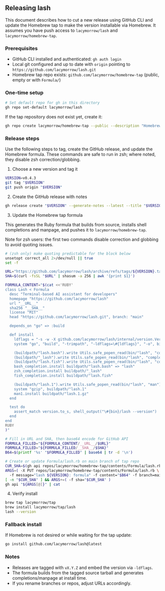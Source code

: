 ## Releasing lash

This document describes how to cut a new release using GitHub CLI and update the Homebrew tap to make the version installable via Homebrew. It assumes you have push access to `lacymorrow/lash` and `lacymorrow/homebrew-tap`.

### Prerequisites
- GitHub CLI installed and authenticated: `gh auth login`
- Local git configured and up to date with `origin` pointing to `https://github.com/lacymorrow/lash.git`
- Homebrew tap repo exists: `github.com/lacymorrow/homebrew-tap` (public, empty or with `Formula/`)

### One-time setup
```bash
# Set default repo for gh in this directory
gh repo set-default lacymorrow/lash
```

If the tap repository does not exist yet, create it:
```bash
gh repo create lacymorrow/homebrew-tap --public --description "Homebrew tap for lash"
```

### Release steps
Use the following steps to tag, create the GitHub release, and update the Homebrew formula. These commands are safe to run in zsh; where noted, they disable zsh correction/globbing.

1) Choose a new version and tag it
```bash
VERSION=v0.4.3
git tag "$VERSION"
git push origin "$VERSION"
```

2) Create the GitHub release with notes
```bash
gh release create "$VERSION" --generate-notes --latest --title "$VERSION"
```

3) Update the Homebrew tap formula

This generates the Ruby formula that builds from source, installs shell completions and manpage, and pushes it to `lacymorrow/homebrew-tap`.

Note for zsh users: the first two commands disable correction and globbing to avoid quoting issues.
```bash
# (zsh only) make quoting predictable for the block below
unsetopt correct_all 2>/dev/null || true
set -f

URL="https://github.com/lacymorrow/lash/archive/refs/tags/${VERSION}.tar.gz"
SHA=$(curl -fsSL "$URL" | shasum -a 256 | awk '{print $1}')

FORMULA_CONTENT="$(cat <<'RUBY'
class Lash < Formula
  desc "Terminal-based AI assistant for developers"
  homepage "https://github.com/lacymorrow/lash"
  url "__URL__"
  sha256 "__SHA__"
  license "MIT"
  head "https://github.com/lacymorrow/lash.git", branch: "main"

  depends_on "go" => :build

  def install
    ldflags = "-s -w -X github.com/lacymorrow/lash/internal/version.Version=v\#{version}"
    system "go", "build", "-trimpath", "-ldflags=\#{ldflags}", "-o", bin/"lash", "."

    (buildpath/"lash.bash").write Utils.safe_popen_read(bin/"lash", "completion", "bash")
    (buildpath/"_lash").write Utils.safe_popen_read(bin/"lash", "completion", "zsh")
    (buildpath/"lash.fish").write Utils.safe_popen_read(bin/"lash", "completion", "fish")
    bash_completion.install buildpath/"lash.bash" => "lash"
    zsh_completion.install buildpath/"_lash"
    fish_completion.install buildpath/"lash.fish"

    (buildpath/"lash.1").write Utils.safe_popen_read(bin/"lash", "man")
    system "gzip", buildpath/"lash.1"
    man1.install buildpath/"lash.1.gz"
  end

  test do
    assert_match version.to_s, shell_output("\#{bin}/lash --version")
  end
end
RUBY
)"

# Fill in URL and SHA, then base64 encode for GitHub API
FORMULA_FILLED="${FORMULA_CONTENT/__URL__/$URL}"
FORMULA_FILLED="${FORMULA_FILLED/__SHA__/$SHA}"
B64=$(printf '%s' "$FORMULA_FILLED" | base64 | tr -d '\n')

# Create or update Formula/lash.rb on main branch of tap repo
CUR_SHA=$(gh api repos/lacymorrow/homebrew-tap/contents/Formula/lash.rb -q .sha 2>/dev/null || true)
ARGS=( -X PUT repos/lacymorrow/homebrew-tap/contents/Formula/lash.rb \
  -f message="lash ${VERSION}: formula" -f content="$B64" -f branch=main )
[ -n "$CUR_SHA" ] && ARGS+=( -f sha="$CUR_SHA" )
gh api "${ARGS[@]}" | cat
```

4) Verify install
```bash
brew tap lacymorrow/tap
brew install lacymorrow/tap/lash
lash --version
```

### Fallback install
If Homebrew is not desired or while waiting for the tap update:
```bash
go install github.com/lacymorrow/lash@latest
```

### Notes
- Releases are tagged with `vX.Y.Z` and embed the version via `-ldflags`.
- The formula builds from the tagged source tarball and generates completions/manpage at install time.
- If you rename branches or repos, adjust URLs accordingly.


